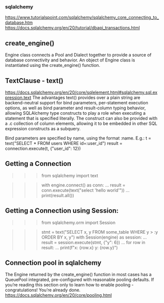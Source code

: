 ### sqlalchemy
https://www.tutorialspoint.com/sqlalchemy/sqlalchemy_core_connecting_to_database.htm
https://docs.sqlalchemy.org/en/20/tutorial/dbapi_transactions.html

## create_engine()
Engine class connects a Pool and Dialect together to provide a source of database connectivity and behavior.
An object of Engine class is instantiated using the create_engine() function.


## TextClause - text()
https://docs.sqlalchemy.org/en/20/core/sqlelement.html#sqlalchemy.sql.expression.text
The advantages text() provides over a plain string are backend-neutral support for bind parameters, 
per-statement execution options, as well as bind parameter and result-column typing behavior, 
allowing SQLAlchemy type constructs to play a role when executing a statement that is specified literally. 
The construct can also be provided with a .c collection of column elements, allowing it to be embedded in other 
SQL expression constructs as a subquery.

Bind parameters are specified by name, using the format :name. E.g.:
t = text("SELECT * FROM users WHERE id=:user_id")
result = connection.execute(t, {"user_id": 12})

## Getting a Connection
>>> from sqlalchemy import text

>>> with engine.connect() as conn:
...     result = conn.execute(text("select 'hello world'"))
...     print(result.all())

## Getting a Connection using Session:
>>> from sqlalchemy.orm import Session

>>> stmt = text("SELECT x, y FROM some_table WHERE y > :y ORDER BY x, y")
>>> with Session(engine) as session:
...     result = session.execute(stmt, {"y": 6})
...     for row in result:
...         print(f"x: {row.x}  y: {row.y}")

## Connection pool in sqlalchemy
The Engine returned by the create_engine() function in most cases has a QueuePool integrated, pre-configured with 
reasonable pooling defaults. If you’re reading this section only to learn how to enable pooling - congratulations!
You’re already done.
https://docs.sqlalchemy.org/en/20/core/pooling.html